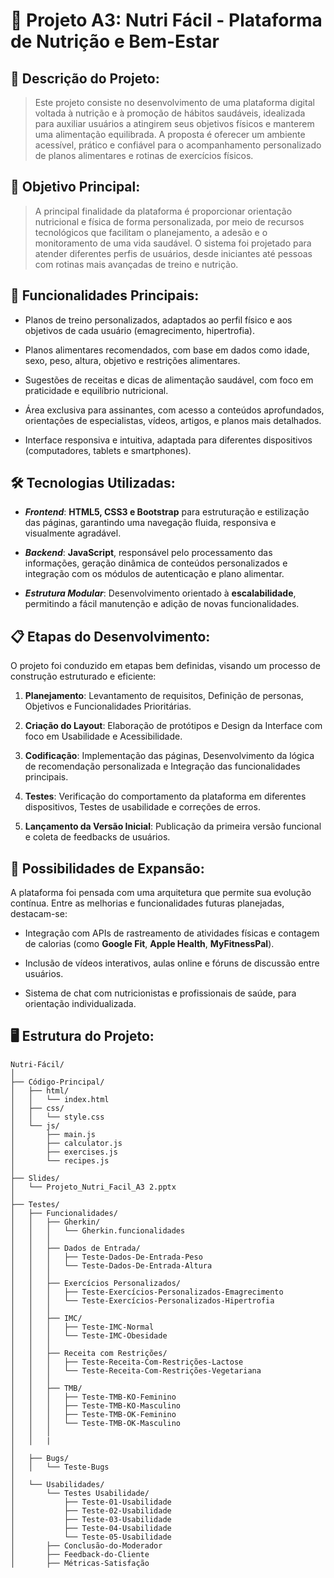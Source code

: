 # 🍎 Projeto A3: Nutri Fácil - Plataforma de Nutrição e Bem-Estar

## 📑 Descrição do Projeto:

> Este projeto consiste no desenvolvimento de uma plataforma digital voltada à nutrição e à promoção de hábitos saudáveis, idealizada para auxiliar usuários a atingirem seus objetivos físicos e manterem uma alimentação equilibrada. A proposta é oferecer um ambiente acessível, prático e confiável para o acompanhamento personalizado de planos alimentares e rotinas de exercícios físicos.

## 🎯 Objetivo Principal:
> A principal finalidade da plataforma é proporcionar orientação nutricional e física de forma personalizada, por meio de recursos tecnológicos que facilitam o planejamento, a adesão e o monitoramento de uma vida saudável. O sistema foi projetado para atender diferentes perfis de usuários, desde iniciantes até pessoas com rotinas mais avançadas de treino e nutrição.

## 🔧 Funcionalidades Principais:
* Planos de treino personalizados, adaptados ao perfil físico e aos objetivos de cada usuário (emagrecimento, hipertrofia).

* Planos alimentares recomendados, com base em dados como idade, sexo, peso, altura, objetivo e restrições alimentares.

* Sugestões de receitas e dicas de alimentação saudável, com foco em praticidade e equilíbrio nutricional.

* Área exclusiva para assinantes, com acesso a conteúdos aprofundados, orientações de especialistas, vídeos, artigos, e planos mais detalhados.

* Interface responsiva e intuitiva, adaptada para diferentes dispositivos (computadores, tablets e smartphones).

## 🛠️ Tecnologias Utilizadas:
* ***Frontend***: **HTML5, CSS3 e Bootstrap** para estruturação e estilização das páginas, garantindo uma navegação fluida, responsiva e visualmente agradável.

* ***Backend***: **JavaScript**, responsável pelo processamento das informações, geração dinâmica de conteúdos personalizados e integração com os módulos de autenticação e plano alimentar.

* ***Estrutura Modular***: Desenvolvimento orientado à **escalabilidade**, permitindo a fácil manutenção e adição de novas funcionalidades.

## 📋 Etapas do Desenvolvimento:
O projeto foi conduzido em etapas bem definidas, visando um processo de construção estruturado e eficiente:

1. **Planejamento**: Levantamento de requisitos, Definição de personas, Objetivos e Funcionalidades Prioritárias.

2. **Criação do Layout**: Elaboração de protótipos e Design da Interface com foco em Usabilidade e Acessibilidade.

3. **Codificação**: Implementação das páginas, Desenvolvimento da lógica de recomendação personalizada e Integração das funcionalidades principais.

4. **Testes**: Verificação do comportamento da plataforma em diferentes dispositivos, Testes de usabilidade e correções de erros.

5. **Lançamento da Versão Inicial**: Publicação da primeira versão funcional e coleta de feedbacks de usuários.

## 🚀 Possibilidades de Expansão:
A plataforma foi pensada com uma arquitetura que permite sua evolução contínua. Entre as melhorias e funcionalidades futuras planejadas, destacam-se:

* Integração com APIs de rastreamento de atividades físicas e contagem de calorias (como **Google Fit**, **Apple Health**, **MyFitnessPal**).

* Inclusão de vídeos interativos, aulas online e fóruns de discussão entre usuários.

* Sistema de chat com nutricionistas e profissionais de saúde, para orientação individualizada.

## 🖥️ Estrutura do Projeto:

```plaintext
Nutri-Fácil/
│
├── Código-Principal/
│   ├── html/
│   │   └── index.html
│   ├── css/
│   │   └── style.css
│   └── js/
│       ├── main.js
│       ├── calculator.js
│       ├── exercises.js
│       └── recipes.js
│
├── Slides/
│   └── Projeto_Nutri_Facil_A3 2.pptx
│
├── Testes/
│   ├── Funcionalidades/
│   │   ├── Gherkin/
│   │   │   └── Gherkin.funcionalidades
│   │   │
│   │   ├── Dados de Entrada/
│   │   │   ├── Teste-Dados-De-Entrada-Peso
│   │   │   └── Teste-Dados-De-Entrada-Altura
│   │   │
│   │   ├── Exercícios Personalizados/
│   │   │   ├── Teste-Exercícios-Personalizados-Emagrecimento
│   │   │   └── Teste-Exercícios-Personalizados-Hipertrofia
│   │   │
│   │   ├── IMC/
│   │   │   ├── Teste-IMC-Normal
│   │   │   └── Teste-IMC-Obesidade
│   │   │
│   │   ├── Receita com Restrições/
│   │   │   ├── Teste-Receita-Com-Restrições-Lactose
│   │   │   └── Teste-Receita-Com-Restrições-Vegetariana
│   │   │
│   │   ├── TMB/
│   │   │   ├── Teste-TMB-KO-Feminino
│   │   │   ├── Teste-TMB-KO-Masculino
│   │   │   ├── Teste-TMB-OK-Feminino
│   │   │   └── Teste-TMB-OK-Masculino
│   │   │
│   │   |
│
│   ├── Bugs/
│   │   └── Teste-Bugs
│
│   └── Usabilidades/
│       └── Testes Usabilidade/
│           ├── Teste-01-Usabilidade
│           ├── Teste-02-Usabilidade
│           ├── Teste-03-Usabilidade
│           ├── Teste-04-Usabilidade
│           └── Teste-05-Usabilidade
│       ├── Conclusão-do-Moderador
│       ├── Feedback-do-Cliente
│       ├── Métricas-Satisfação



